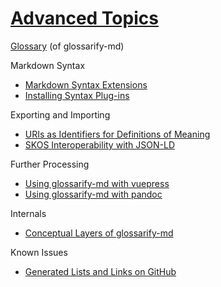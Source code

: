 [doc-vocabulary-uris]: ./vocabulary-uris.md

[doc-skos-interop]: ./skos-interop.md

[doc-vuepress]: ./vuepress.md

[doc-syntax-extensions]: ./markdown-syntax-extensions.md

[doc-conceptual-layers]: ./conceptual-layers.md

[doc-lists-on-github]: ./lists-on-github.md

[doc-pandoc]: ./pandoc.md

[doc-plugins]: ./plugins.md

[doc-glossary]: ./glossary.md

[SKOS]: http://w3.org/skos/

[LD]: https://www.w3.org/standards/semanticweb/ontology

[JSON-LD]: https://json-ld.org

[jsonld]: https://npmjs.com/package/jsonld

[vocabularies]: https://www.w3.org/standards/semanticweb/ontology

[glossarify-md]: https://github.com/about-code/glossarify-md

[OWL]: https://www.w3.org/TR/2012/REC-owl2-overview-20121211/

# [Advanced Topics](#advanced-topics)

[Glossary][doc-glossary] (of glossarify-md)

Markdown Syntax

*   [Markdown Syntax Extensions][doc-syntax-extensions]
*   [Installing Syntax Plug-ins][doc-plugins]

Exporting and Importing

*   [URIs as Identifiers for Definitions of Meaning][doc-vocabulary-uris]
*   [SKOS Interoperability with JSON-LD][doc-skos-interop]

Further Processing

*   [Using glossarify-md with vuepress][doc-vuepress]
*   [Using glossarify-md with pandoc][doc-pandoc]

Internals

*   [Conceptual Layers of glossarify-md][doc-conceptual-layers]

Known Issues

*   [Generated Lists and Links on GitHub][doc-lists-on-github]
